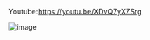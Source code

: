 Youtube:https://youtu.be/XDvQ7yXZSrg



![image](https://github.com/tayfunyilmaz22693/Flutter-HomePage-Drawer/assets/119972020/eeec149e-6d20-45cf-b5f9-ec37d3bc5956)
